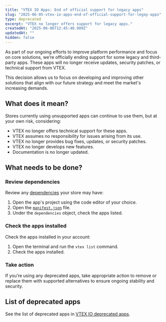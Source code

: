 ```yaml
---
title: "VTEX IO Apps: End of official support for legacy apps"
slug: "2025-06-05-vtex-io-apps-end-of-official-support-for-legay-apps"
type: deprecated
excerpt: "VTEX no longer offers support for legacy apps."
createdAt: "2025-06-06T12:45:40.909Z"
updatedAt: ""
hidden: false
---
```


As part of our ongoing efforts to improve platform performance and focus on core solutions, we’re officially ending support for some legacy and third-party apps. These apps will no longer receive updates, security patches, or technical support from VTEX.

This decision allows us to focus on developing and improving other solutions that align with our future strategy and meet the market's increasing demands.

## What does it mean?

Stores currently using unsupported apps can continue to use them, but at your own risk, considering:

- VTEX no longer offers technical support for these apps.
- VTEX assumes no responsibility for issues arising from its use.
- VTEX no longer provides bug fixes, updates, or security patches.
- VTEX no longer develops new features.
- Documentation is no longer updated.

## What needs to be done?

### Review dependencies

Review any [dependencies](https://developers.vtex.com/docs/guides/vtex-io-documentation-dependencies) your store may have:

1. Open the app's project using the code editor of your choice.
2. Open the [`manifest.json`](https://developers.vtex.com/docs/guides/vtex-io-documentation-manifest) file.
3. Under the `dependencies` object, check the apps listed.

### Check the apps installed

Check the apps installed in your account:
	
1. Open the terminal and run the `vtex list` command.
2. Check the apps installed.

### Take action

If you’re using any deprecated apps, take appropriate action to remove or replace them with supported alternatives to ensure ongoing stability and security.

## List of deprecated apps

See the list of deprecated apps in [VTEX IO deprecated apps](https://developers.vtex.com/docs/guides/vtex-io-deprecated-apps).
